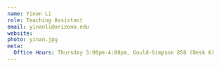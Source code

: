```yaml
---
name: Yinan Li
role: Teaching Assistant
email: yinanli@arizona.edu
website: 
photo: yinan.jpg
meta:
  Office Hours: Thursday 3:00pm-4:00pm, Gould-Simpson 856 (Desk 6)
---
```


